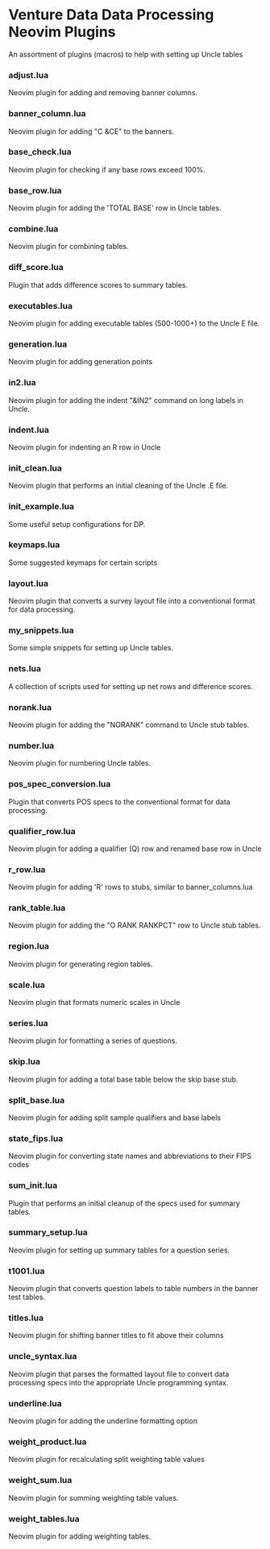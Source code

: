 # Venture Data Data Processing Neovim Plugins
An assortment of plugins (macros) to help with setting up Uncle tables

### adjust.lua
Neovim plugin for adding and removing banner columns.

### banner_column.lua
Neovim plugin for adding "C &CE" to the banners.

### base_check.lua
Neovim plugin for checking if any base rows exceed 100%.

### base_row.lua
Neovim plugin for adding the 'TOTAL BASE' row in Uncle tables.

### combine.lua
Neovim plugin for combining tables.

### diff_score.lua
Plugin that adds difference scores to summary tables.

### executables.lua
Neovim plugin for adding executable tables (500-1000+) to the Uncle E file.

### generation.lua
Neovim plugin for adding generation points

### in2.lua
Neovim plugin for adding the indent "&IN2" command on long labels in Uncle.

### indent.lua
Neovim plugin for indenting an R row in Uncle

### init_clean.lua
Neovim plugin that performs an initial cleaning of the Uncle .E file.

### init_example.lua
Some useful setup configurations for DP.

### keymaps.lua
Some suggested keymaps for certain scripts

### layout.lua
Neovim plugin that converts a survey layout file into a conventional format for data processing.

### my_snippets.lua
Some simple snippets for setting up Uncle tables.

### nets.lua
A collection of scripts used for setting up net rows and difference scores.

### norank.lua
Neovim plugin for adding the "NORANK" command to Uncle stub tables.

### number.lua
Neovim plugin for numbering Uncle tables.

### pos_spec_conversion.lua
Plugin that converts POS specs to the conventional format for data processing.

### qualifier_row.lua
Neovim plugin for adding a qualifier (Q) row and renamed base row in Uncle

### r_row.lua
Neovim plugin for adding 'R' rows to stubs, similar to banner_columns.lua

### rank_table.lua
Neovim plugin for adding the "O RANK RANKPCT" row to Uncle stub tables.

### region.lua
Neovim plugin for generating region tables.

### scale.lua
Neovim plugin that formats numeric scales in Uncle

### series.lua
Neovim plugin for formatting a series of questions.

### skip.lua
Neovim plugin for adding a total base table below the skip base stub.

### split_base.lua
Neovim plugin for adding split sample qualifiers and base labels

### state_fips.lua
Neovim plugin for converting state names and abbreviations to their FIPS codes

### sum_init.lua
Plugin that performs an initial cleanup of the specs used for summary tables.

### summary_setup.lua
Neovim plugin for setting up summary tables for a question series.

### t1001.lua
Neovim plugin that converts question labels to table numbers in the banner test tables.

### titles.lua
Neovim plugin for shifting banner titles to fit above their columns

### uncle_syntax.lua
Neovim plugin that parses the formatted layout file to convert data processing specs into the appropriate Uncle programming syntax.

### underline.lua
Neovim plugin for adding the underline formatting option

### weight_product.lua
Neovim plugin for recalculating split weighting table values

### weight_sum.lua
Neovim plugin for summing weighting table values.

### weight_tables.lua
Neovim plugin for adding weighting tables.

<!-- vim: set ft=markdown: -->
